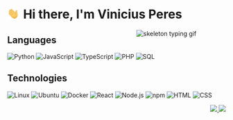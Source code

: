 <div align='left'>
  <h1>
    <img width='30' src='waving-hand.gif' /> 
    Hi there, I'm Vinicius Peres
  </h1>
</div>

<img align='right' width='206' src='john-karel.gif' alt='skeleton typing gif' />




## Languages

![Python](https://img.shields.io/badge/-Python-000?&logo=Python)
![JavaScript](https://img.shields.io/badge/-JavaScript-000?&logo=JavaScript)
![TypeScript](https://img.shields.io/badge/-TypeScript-000?&logo=TypeScript)
![PHP](https://img.shields.io/badge/-PHP-000?&logo=PHP)
![SQL](https://img.shields.io/badge/-SQL-000?&logo=MySQL)

## Technologies
![Linux](https://img.shields.io/badge/-Linux-000?&logo=Linux)
![Ubuntu](https://img.shields.io/badge/-Ubuntu-000?&logo=Ubuntu)
![Docker](https://img.shields.io/badge/-Docker-000?&logo=Docker)
![React](https://img.shields.io/badge/-React-000?&logo=React)
![Node.js](https://img.shields.io/badge/-Node.js-000?&logo=nodedotjs)
![npm](https://img.shields.io/badge/-npm-000?&logo=npm)
![HTML](https://img.shields.io/badge/-HTML-000?&logo=HTML5)
![CSS](https://img.shields.io/badge/-CSS-000?&logo=CSS3)

<div align='right'>
  <a href='https://www.linkedin.com/in/vinicsperes'>
    <img width='104' src='https://img.shields.io/badge/-LinkedIn-%230077B5?style=for-the-badge&logo=linkedin&logoColor=white' />
  </a>
  <a href='https://twitter.com/vinicsperes'>
    <img width='98' src='https://img.shields.io/badge/-Twitter-%230077B5?style=for-the-badge&logo=twitter&logoColor=white' />
  </a>
</div>
